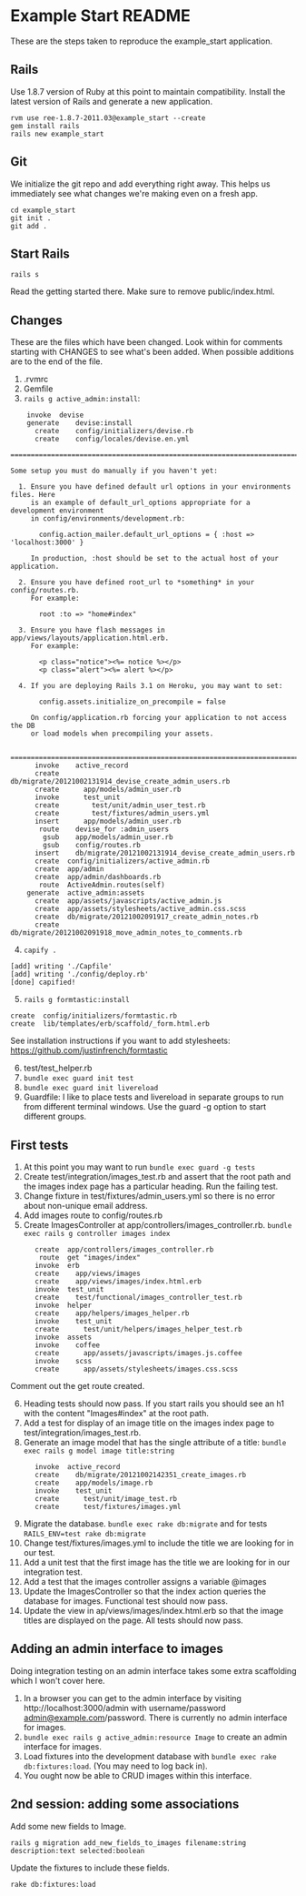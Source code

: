 # Example Start README

These are the steps taken to reproduce the example_start application.

## Rails

Use 1.8.7 version of Ruby at this point to maintain compatibility. Install the latest version of Rails and generate a new application.

```
rvm use ree-1.8.7-2011.03@example_start --create
gem install rails
rails new example_start
```

## Git

We initialize the git repo and add everything right away. This helps us immediately see what changes we're making even on a fresh app.

```
cd example_start
git init .
git add .
```

## Start Rails

```
rails s
```

Read the getting started there. Make sure to remove public/index.html.

## Changes

These are the files which have been changed. Look within for comments starting with CHANGES to see what's been added. When possible additions are to the end of the file.

1. .rvmrc
2. Gemfile
3. `rails g active_admin:install`:

```
    invoke  devise
    generate    devise:install
      create    config/initializers/devise.rb
      create    config/locales/devise.en.yml
  ===============================================================================

Some setup you must do manually if you haven't yet:

  1. Ensure you have defined default url options in your environments files. Here 
     is an example of default_url_options appropriate for a development environment 
     in config/environments/development.rb:

       config.action_mailer.default_url_options = { :host => 'localhost:3000' }

     In production, :host should be set to the actual host of your application.

  2. Ensure you have defined root_url to *something* in your config/routes.rb.
     For example:

       root :to => "home#index"

  3. Ensure you have flash messages in app/views/layouts/application.html.erb.
     For example:

       <p class="notice"><%= notice %></p>
       <p class="alert"><%= alert %></p>

  4. If you are deploying Rails 3.1 on Heroku, you may want to set:

       config.assets.initialize_on_precompile = false

     On config/application.rb forcing your application to not access the DB
     or load models when precompiling your assets.

  ===============================================================================
      invoke    active_record
      create      db/migrate/20121002131914_devise_create_admin_users.rb
      create      app/models/admin_user.rb
      invoke      test_unit
      create        test/unit/admin_user_test.rb
      create        test/fixtures/admin_users.yml
      insert      app/models/admin_user.rb
       route    devise_for :admin_users
        gsub    app/models/admin_user.rb
        gsub    config/routes.rb
      insert    db/migrate/20121002131914_devise_create_admin_users.rb
      create  config/initializers/active_admin.rb
      create  app/admin
      create  app/admin/dashboards.rb
       route  ActiveAdmin.routes(self)
    generate  active_admin:assets
      create  app/assets/javascripts/active_admin.js
      create  app/assets/stylesheets/active_admin.css.scss
      create  db/migrate/20121002091917_create_admin_notes.rb
      create  db/migrate/20121002091918_move_admin_notes_to_comments.rb

```

4. `capify .`

```
[add] writing './Capfile'
[add] writing './config/deploy.rb'
[done] capified!
```

5. `rails g formtastic:install`

```
create  config/initializers/formtastic.rb
create  lib/templates/erb/scaffold/_form.html.erb
```

See installation instructions if you want to add stylesheets:
https://github.com/justinfrench/formtastic

6. test/test_helper.rb
7. `bundle exec guard init test`
8. `bundle exec guard init livereload`
9. Guardfile: I like to place tests and livereload in separate groups to run from different terminal windows. Use the guard -g option to start different groups.


## First tests

1. At this point you may want to run `bundle exec guard -g tests`
2. Create test/integration/images_test.rb and assert that the root path and the images index page has a particular heading. Run the failing test.
3. Change fixture in test/fixtures/admin_users.yml so there is no error about non-unique email address.
4. Add images route to config/routes.rb
5. Create ImagesController at app/controllers/images_controller.rb. `bundle exec rails g controller images index`

```
      create  app/controllers/images_controller.rb
       route  get "images/index"
      invoke  erb
      create    app/views/images
      create    app/views/images/index.html.erb
      invoke  test_unit
      create    test/functional/images_controller_test.rb
      invoke  helper
      create    app/helpers/images_helper.rb
      invoke    test_unit
      create      test/unit/helpers/images_helper_test.rb
      invoke  assets
      invoke    coffee
      create      app/assets/javascripts/images.js.coffee
      invoke    scss
      create      app/assets/stylesheets/images.css.scss

```
  Comment out the get route created. 

6. Heading tests should now pass. If you start rails you should see an h1 with the content "Images#index" at the root path.
7. Add a test for display of an image title on the images index page to test/integration/images_test.rb.
8. Generate an image model that has the single attribute of a title: `bundle exec rails g model image title:string`
```
      invoke  active_record
      create    db/migrate/20121002142351_create_images.rb
      create    app/models/image.rb
      invoke    test_unit
      create      test/unit/image_test.rb
      create      test/fixtures/images.yml
```

9. Migrate the database. `bundle exec rake db:migrate` and for tests `RAILS_ENV=test rake db:migrate`
10. Change test/fixtures/images.yml to include the title we are looking for in our test.
11. Add a unit test that the first image has the title we are looking for in our integration test. 
12. Add a test that the images controller assigns a variable @images 
13. Update the ImagesController so that the index action queries the database for images. Functional test should now pass.
14. Update the view in ap/views/images/index.html.erb so that the image titles are displayed on the page. All tests should now pass.

## Adding an admin interface to images

Doing integration testing on an admin interface takes some extra scaffolding which I won't cover here.

1. In a browser you can get to the admin interface by visiting http://localhost:3000/admin with username/password admin@example.com/password. There is currently no admin interface for images. 
2. `bundle exec rails g active_admin:resource Image` to create an admin interface for images.
3. Load fixtures into the development database with `bundle exec rake db:fixtures:load`. (You may need to log back in).
4. You ought now be able to CRUD images within this interface.


## 2nd session: adding some associations

Add some new fields to Image.

```
rails g migration add_new_fields_to_images filename:string description:text selected:boolean
```

Update the fixtures to include these fields.
```
rake db:fixtures:load
```







